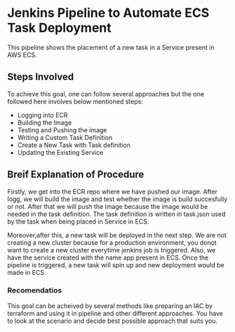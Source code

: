 # Jenkins Pipeline to Automate ECS Task Deployment

This pipeline shows the placement of a new task in a Service present in AWS ECS.

## Steps Involved

To achieve this goal, one can follow several approaches but the one followed here involves below mentioned steps:

- Logging into ECR
- Building the Image
- Testing and Pushing the image 
- Writing a Custom Task Definition
- Create a New Task with Task definition
- Updating the Existing Service

## Breif Explanation of Procedure

Firstly, we get into the ECR repo where we have pushed our image. After logg, we will build the image and test whether the image is build succesfully or not. After that we will push the image because the image would be needed in the task definition. The task definition is written in task.json used by the task when being placed in Service in ECS. 

Moreover,after this, a new task will be deployed in the next step. We are not creating a new cluster because for a production environment, you donot want to create a new cluster everytime jenkins job is triggered. Also, we have the service created with the name app present in ECS. Once the pipeline is triggered, a new task will spin up and new deployment would be made in ECS

### Recomendatios

This goal can be acheived by several methods like preparing an IAC by terraform and using it in pipeline and other different approaches. You have to look at the scenario and decide best possible approach that suits you.
